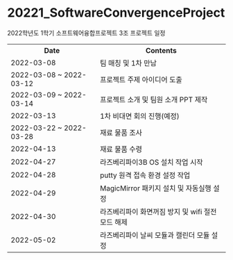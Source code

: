# 20221_SoftwareConvergenceProject
2022학년도 1학기 소프트웨어융합프로젝트 3조 프로젝트 일정 

<table>
  <th> Date </th>
  <th> Contents </th>
  <tr>
    <td> 2022-03-08 </td>
    <td> 팀 매칭 및 1차 만남 </td>
  </tr>
  <tr>
    <td> 2022-03-08 ~ 2022-03-12 </td>
    <td> 프로젝트 주제 아이디어 도출 </td>
  </tr>
   <tr>
    <td> 2022-03-09 ~ 2022-03-14 </td>
    <td> 프로젝트 소개 및 팀원 소개 PPT 제작 </td>
  </tr>
   <tr>
    <td> 2022-03-13 </td>
    <td> 1차 비대면 회의 진행(예정)</td>
  </tr>
   <tr>
    <td> 2022-03-22 ~ 2022-03-28 </td>
    <td> 재료 물품 조사 </td>
  </tr>
   <tr>
    <td> 2022-04-13 </td>
    <td> 재료 물품 수령</td>
  </tr>
   <tr>
    <td> 2022-04-27 </td>
    <td> 라즈베리파이3B OS 설치 작업 시작</td>
  </tr>
   <tr>
    <td> 2022-04-28 </td>
    <td> putty 원격 접속 환경 설정 작업</td>
  </tr>
   <tr>
    <td> 2022-04-29 </td>
    <td> MagicMirror 패키지 설치 및 자동실행 설정 </td>
  </tr>
   <tr>
    <td> 2022-04-30 </td>
    <td> 라즈베리파이 화면꺼짐 방지 및 wifi 절전모드 해제 </td>
  </tr>
  <tr>
    <td> 2022-05-02 </td>
    <td> 라즈베리파이 날씨 모듈과 캘린더 모듈 설정 </td>
  </tr>
</table>
